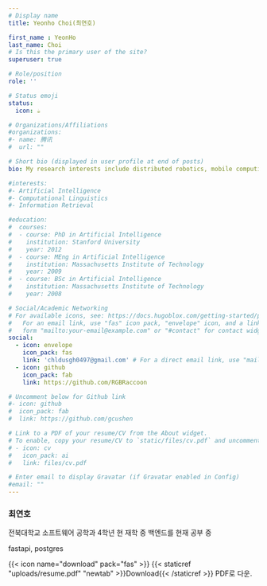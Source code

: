 ```yaml
---
# Display name
title: Yeonho Choi(최연호)

first_name : YeonHo
last_name: Choi
# Is this the primary user of the site?
superuser: true

# Role/position
role: ''

# Status emoji
status:
  icon: ☕️

# Organizations/Affiliations
#organizations:
#- name: 腾讯
#  url: ""

# Short bio (displayed in user profile at end of posts)
bio: My research interests include distributed robotics, mobile computing and programmable matter.

#interests:
#- Artificial Intelligence
#- Computational Linguistics
#- Information Retrieval

#education:
#  courses:
#  - course: PhD in Artificial Intelligence
#    institution: Stanford University
#    year: 2012
#  - course: MEng in Artificial Intelligence
#    institution: Massachusetts Institute of Technology
#    year: 2009
#  - course: BSc in Artificial Intelligence
#    institution: Massachusetts Institute of Technology
#    year: 2008

# Social/Academic Networking
# For available icons, see: https://docs.hugoblox.com/getting-started/page-builder/#icons
#   For an email link, use "fas" icon pack, "envelope" icon, and a link in the
#   form "mailto:your-email@example.com" or "#contact" for contact widget.
social:
  - icon: envelope
    icon_pack: fas
    link: 'chldusgh0497@gmail.com' # For a direct email link, use "mailto:test@example.org".
  - icon: github
    icon_pack: fab
    link: https://github.com/RGBRaccoon

# Uncomment below for Github link
#- icon: github
#  icon_pack: fab
#  link: https://github.com/gcushen

# Link to a PDF of your resume/CV from the About widget.
# To enable, copy your resume/CV to `static/files/cv.pdf` and uncomment the lines below.
# - icon: cv
#   icon_pack: ai
#   link: files/cv.pdf

# Enter email to display Gravatar (if Gravatar enabled in Config)
#email: ""
---
```



### 최연호

전북대학교 소프트웨어 공학과 4학년 현 재학 중
백엔드를 현재 공부 중

fastapi, postgres

{{< icon name="download" pack="fas" >}} {{< staticref "uploads/resume.pdf" "newtab" >}}Download{{< /staticref >}} PDF로 다운.
